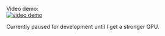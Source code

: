 Video demo:  
[![video demo](http://img.youtube.com/vi/6H1Gbmfuy5Q/0.jpg)](http://www.youtube.com/watch?v=6H1Gbmfuy5Q "Video Title")

Currently paused for development until I get a stronger GPU.
